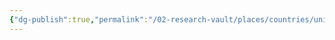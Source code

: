 ```yaml
---
{"dg-publish":true,"permalink":"/02-research-vault/places/countries/united-states/","updated":"2025-08-27T09:17:26.156-04:00"}
---
```


